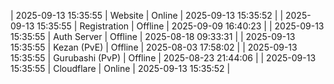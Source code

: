 | 2025-09-13 15:35:55 | Website | Online | 2025-09-13 15:35:52 |
| 2025-09-13 15:35:55 | Registration | Offline | 2025-09-09 16:40:23 |
| 2025-09-13 15:35:55 | Auth Server | Offline | 2025-08-18 09:33:31 |
| 2025-09-13 15:35:55 | Kezan (PvE) | Offline | 2025-08-03 17:58:02 |
| 2025-09-13 15:35:55 | Gurubashi (PvP) | Offline | 2025-08-23 21:44:06 |
| 2025-09-13 15:35:55 | Cloudflare | Online | 2025-09-13 15:35:52 |
